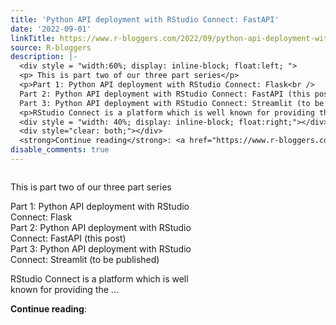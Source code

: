 ```yaml
---
title: 'Python API deployment with RStudio Connect: FastAPI'
date: '2022-09-01'
linkTitle: https://www.r-bloggers.com/2022/09/python-api-deployment-with-rstudio-connect-fastapi/
source: R-bloggers
description: |-
  <div style = "width:60%; display: inline-block; float:left; ">
  <p> This is part two of our three part series</p>
  <p>Part 1: Python API deployment with RStudio Connect: Flask<br />
  Part 2: Python API deployment with RStudio Connect: FastAPI (this post)<br />
  Part 3: Python API deployment with RStudio Connect: Streamlit (to be published)</p>
  <p>RStudio Connect is a platform which is well known for providing the ...</p></div>
  <div style = "width: 40%; display: inline-block; float:right;"></div>
  <div style="clear: both;"></div>
  <strong>Continue reading</strong>: <a href="https://www.r-bloggers.com/2022/ ...
disable_comments: true
---
```

<div style = "width:60%; display: inline-block; float:left; ">
<p> This is part two of our three part series</p>
<p>Part 1: Python API deployment with RStudio Connect: Flask<br />
Part 2: Python API deployment with RStudio Connect: FastAPI (this post)<br />
Part 3: Python API deployment with RStudio Connect: Streamlit (to be published)</p>
<p>RStudio Connect is a platform which is well known for providing the ...</p></div>
<div style = "width: 40%; display: inline-block; float:right;"></div>
<div style="clear: both;"></div>
<strong>Continue reading</strong>: <a href="https://www.r-bloggers.com/2022/ ...